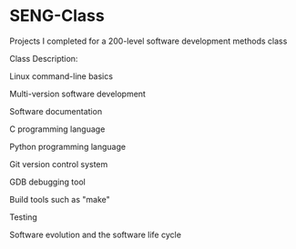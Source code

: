 # SENG-Class
Projects I completed for a 200-level software development methods class

Class Description:

  Linux command-line basics
  
  Multi-version software development
  
  Software documentation
  
  C programming language
  
  Python programming language
  
  Git version control system
  
  GDB debugging tool
  
  Build tools such as "make"
  
  Testing
  
  Software evolution and the software life cycle
